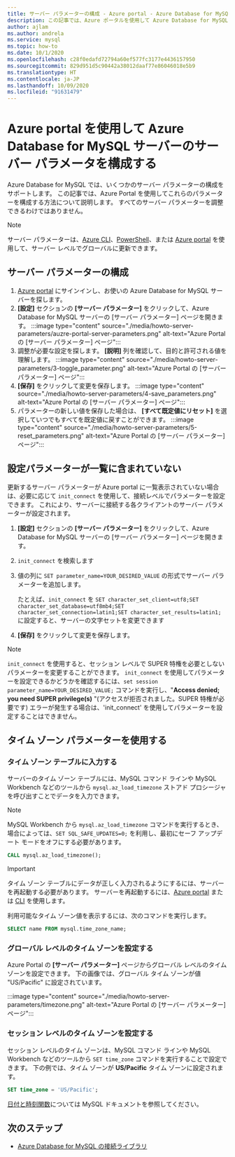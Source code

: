 ```yaml
---
title: サーバー パラメーターの構成 - Azure portal - Azure Database for MySQL
description: この記事では、Azure ポータルを使用して Azure Database for MySQL で使用できる MySQL サーバー パラメータを構成する方法について説明します。
author: ajlam
ms.author: andrela
ms.service: mysql
ms.topic: how-to
ms.date: 10/1/2020
ms.openlocfilehash: c28f0edafd72794a60ef577fc3177e4436157950
ms.sourcegitcommit: 829d951d5c90442a38012daaf77e86046018e5b9
ms.translationtype: HT
ms.contentlocale: ja-JP
ms.lasthandoff: 10/09/2020
ms.locfileid: "91631479"
---
```

# <a name="configure-server-parameters-in-azure-database-for-mysql-using-the-azure-portal"></a>Azure portal を使用して Azure Database for MySQL サーバーのサーバー パラメータを構成する

Azure Database for MySQL では、いくつかのサーバー パラメーターの構成をサポートします。 この記事では、Azure Portal を使用してこれらのパラメーターを構成する方法について説明します。 すべてのサーバー パラメーターを調整できるわけではありません。

>[!Note]
> サーバー パラメーターは、[Azure CLI](./howto-configure-server-parameters-using-cli.md)、[PowerShell](./howto-configure-server-parameters-using-powershell.md)、または [Azure portal](./howto-server-parameters.md) を使用して、サーバー レベルでグローバルに更新できます。

## <a name="configure-server-parameters"></a>サーバー パラメーターの構成

1. [Azure portal](https://portal.azure.com) にサインインし、お使いの Azure Database for MySQL サーバーを探します。
2. **[設定]** セクションの **[サーバー パラメーター]** をクリックして、Azure Database for MySQL サーバーの [サーバー パラメーター] ページを開きます。
:::image type="content" source="./media/howto-server-parameters/auzre-portal-server-parameters.png" alt-text="Azure Portal の [サーバー パラメーター] ページ":::
3. 調整が必要な設定を探します。 **[説明]** 列を確認して、目的と許可される値を理解します。
:::image type="content" source="./media/howto-server-parameters/3-toggle_parameter.png" alt-text="Azure Portal の [サーバー パラメーター] ページ":::
4. **[保存]** をクリックして変更を保存します。
:::image type="content" source="./media/howto-server-parameters/4-save_parameters.png" alt-text="Azure Portal の [サーバー パラメーター] ページ":::
5. パラメーターの新しい値を保存した場合は、 **[すべて既定値にリセット]** を選択していつでもすべてを既定値に戻すことができます。
:::image type="content" source="./media/howto-server-parameters/5-reset_parameters.png" alt-text="Azure Portal の [サーバー パラメーター] ページ":::

## <a name="setting-parameters-not-listed"></a>設定パラメーターが一覧に含まれていない

更新するサーバー パラメーターが Azure portal に一覧表示されていない場合は、必要に応じて `init_connect` を使用して、接続レベルでパラメーターを設定できます。 これにより、サーバーに接続する各クライアントのサーバー パラメーターが設定されます。 

1. **[設定]** セクションの **[サーバー パラメーター]** をクリックして、Azure Database for MySQL サーバーの [サーバー パラメーター] ページを開きます。
2. `init_connect` を検索します
3. 値の列に `SET parameter_name=YOUR_DESIRED_VALUE` の形式でサーバー パラメーターを追加します。

    たとえば、`init_connect` を `SET character_set_client=utf8;SET character_set_database=utf8mb4;SET character_set_connection=latin1;SET character_set_results=latin1;` に設定すると、サーバーの文字セットを変更できます
4. **[保存]** をクリックして変更を保存します。

>[!Note]
> `init_connect` を使用すると、セッション レベルで SUPER 特権を必要としないパラメーターを変更することができます。 `init_connect` を使用してパラメーターを設定できるかどうかを確認するには、`set session parameter_name=YOUR_DESIRED_VALUE;` コマンドを実行し、"**Access denied; you need SUPER privilege(s)** "(アクセスが拒否されました。SUPER 特権が必要です) エラーが発生する場合は、'init_connect' を使用してパラメーターを設定することはできません。

## <a name="working-with-the-time-zone-parameter"></a>タイム ゾーン パラメーターを使用する

### <a name="populating-the-time-zone-tables"></a>タイム ゾーン テーブルに入力する

サーバーのタイム ゾーン テーブルには、MySQL コマンド ラインや MySQL Workbench などのツールから `mysql.az_load_timezone` ストアド プロシージャを呼び出すことでデータを入力できます。

> [!NOTE]
> MySQL Workbench から `mysql.az_load_timezone` コマンドを実行するとき、場合によっては、`SET SQL_SAFE_UPDATES=0;` を利用し、最初にセーフ アップデート モードをオフにする必要があります。

```sql
CALL mysql.az_load_timezone();
```

> [!IMPORTANT]
> タイム ゾーン テーブルにデータが正しく入力されるようにするには、サーバーを再起動する必要があります。 サーバーを再起動するには、[Azure portal](howto-restart-server-portal.md) または [CLI](howto-restart-server-cli.md) を使用します。

利用可能なタイム ゾーン値を表示するには、次のコマンドを実行します。

```sql
SELECT name FROM mysql.time_zone_name;
```

### <a name="setting-the-global-level-time-zone"></a>グローバル レベルのタイム ゾーンを設定する

Azure Portal の **[サーバー パラメーター]** ページからグローバル レベルのタイム ゾーンを設定できます。 下の画像では、グローバル タイム ゾーンが値 "US/Pacific" に設定されています。

:::image type="content" source="./media/howto-server-parameters/timezone.png" alt-text="Azure Portal の [サーバー パラメーター] ページ":::

### <a name="setting-the-session-level-time-zone"></a>セッション レベルのタイム ゾーンを設定する

セッション レベルのタイム ゾーンは、MySQL コマンド ラインや MySQL Workbench などのツールから `SET time_zone` コマンドを実行することで設定できます。 下の例では、タイム ゾーンが **US/Pacific** タイム ゾーンに設定されます。

```sql
SET time_zone = 'US/Pacific';
```

[日付と時刻関数](https://dev.mysql.com/doc/refman/5.7/en/date-and-time-functions.html#function_convert-tz)については MySQL ドキュメントを参照してください。

## <a name="next-steps"></a>次のステップ

- [Azure Database for MySQL の接続ライブラリ](concepts-connection-libraries.md)
